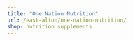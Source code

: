 ```yaml
---
title: "One Nation Nutrition"
url: /east-alton/one-nation-nutrition/
shop: nutrition supplements
---
```

